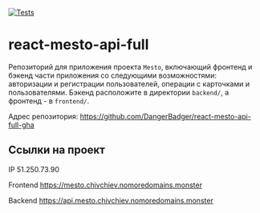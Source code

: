 [![Tests](https://github.com/DangerBadger/react-mesto-api-full-gha/actions/workflows/tests.yml/badge.svg)](https://github.com/yandex-praktikum/react-mesto-api-full-gha/actions/workflows/tests.yml)
# react-mesto-api-full
Репозиторий для приложения проекта `Mesto`, включающий фронтенд и бэкенд части приложения со следующими возможностями: авторизации и регистрации пользователей, операции с карточками и пользователями. Бэкенд расположите в директории `backend/`, а фронтенд - в `frontend/`. 

Адрес репозитория: https://github.com/DangerBadger/react-mesto-api-full-gha

## Ссылки на проект

IP 51.250.73.90

Frontend https://mesto.chivchiev.nomoredomains.monster

Backend https://api.mesto.chivchiev.nomoredomains.monster

